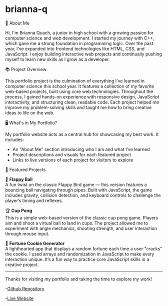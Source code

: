 # brianna-q

👋 About Me

Hi, I'm Brianna Quach, a junior in high school with a growing passion for computer science and web development. I started my journey with C++, which gave me a strong foundation in programming logic. Over the past year, I’ve expanded into frontend technologies like HTML, CSS, and JavaScript. I enjoy building interactive web projects and continually pushing myself to learn new skills as I grow as a developer.

📚 Project Overview

This portfolio project is the culmination of everything I’ve learned in computer science this school year. It features a collection of my favorite web-based projects, built using core web technologies. Throughout the process, I gained hands-on experience with responsive design, JavaScript interactivity, and structuring clean, readable code. Each project helped me improve my problem-solving skills and taught me how to bring creative ideas to life on the web.

🖥️ What's in My Portfolio?

My portfolio website acts as a central hub for showcasing my best work. It includes:

- An "About Me" section introducing who I am and what I’ve learned  
- Project descriptions and visuals for each featured project  
- Links to live versions of each project for visitors to explore  

🚀 Featured Projects

🏀 **Flappy Ball**  
A fun twist on the classic Flappy Bird game — this version features a bouncing ball navigating through pipes. Built with JavaScript, the game includes gravity, collision detection, and keyboard controls to challenge the player’s timing and reflexes.

🏆 **Cup Pong**  
This is a simple web-based version of the classic cup pong game. Players aim and shoot a virtual ball to land in cups. The project allowed me to experiment with angle mechanics, shooting strength, and user interaction through mouse input.

🥠 **Fortune Cookie Generator**  
A lighthearted app that displays a random fortune each time a user "cracks" the cookie. I used arrays and randomization in JavaScript to make every interaction unique. It’s a fun way to practice core JavaScript skills in a creative project.

---

Thanks for visiting my portfolio and taking the time to explore my work!





-[Github Repository](https://github.com/Brianna18242/brianna-q)


-[Live Website](https://brianna18242.github.io/brianna-q/)
